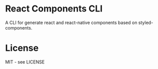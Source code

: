 # React Components CLI

A CLI for generate react and react-native components based on styled-components.

# License

MIT - see LICENSE

